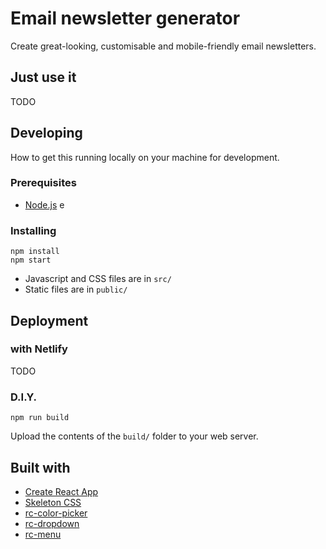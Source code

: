 # Email newsletter generator

Create great-looking, customisable and mobile-friendly email newsletters.

## Just use it

TODO

## Developing

How to get this running locally on your machine for development.

### Prerequisites

- [Node.js](https://nodejs.org/en/)
e
### Installing

```$bash
npm install
npm start
```

- Javascript and CSS files are in `src/`
- Static files are in `public/`

## Deployment

### with Netlify

TODO

### D.I.Y.

```$bash
npm run build
```

Upload the contents of the `build/` folder to your web server.

## Built with

- [Create React App](https://github.com/facebook/create-react-app)
- [Skeleton CSS](http://getskeleton.com/)
- [rc-color-picker](https://github.com/react-component/color-picker)
- [rc-dropdown](https://github.com/react-component/dropdown)
- [rc-menu](https://github.com/react-component/menu)
